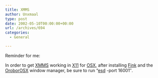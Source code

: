 ```yaml
---
title: XMMS
author: Unxmaal
type: post
date: 2002-05-10T00:00:00+00:00
url: /archives/694
categories:
  - General

---
```

Reminder for me: 

In order to get [XMMS][1] working in [X11][2] for [OSX][3], after installing [Fink][4] and the [OroborOSX][5] window manager, be sure to run &#8220;[esd][6] -port 16001&#8243;.

 [1]: http://www.xmms.org
 [2]: http://mrcla.com/XonX/
 [3]: http://www.apple.com/downloads/macosx/
 [4]: http://fink.sourceforge.net/
 [5]: http://wrench.et.ic.ac.uk/adrian/software/oroborosx/
 [6]: http://fink.sourceforge.net/pdb/package.php/esound